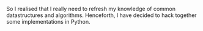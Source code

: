 So I realised that I really need to refresh my knowledge of common datastructures and algorithms. Henceforth, I have decided to hack together some implementations in Python.
